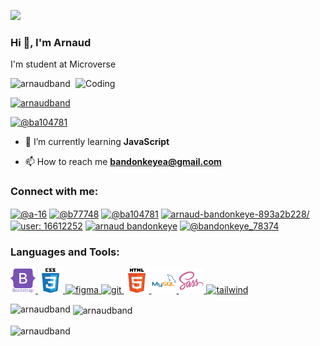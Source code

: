 ![](https://img.shields.io/badge/Microverse-blueviolet)
<h3 align="left">Hi 👋, I'm Arnaud</h3>
<p align="left">I'm student at Microverse</p>
<img align="right" alt="Coding" width="400" src="https://e7.pngegg.com/pngimages/951/938/png-clipart-programmer-computer-programming-computer-software-allergy-miscellaneous-furniture-thumbnail.png">

<p align="left"> <img src="https://komarev.com/ghpvc/?username=arnaudband&label=Profile%20views&color=0e75b6&style=flat" alt="arnaudband" /> </p>

<p align="left"> <a href="https://github.com/ryo-ma/github-profile-trophy"><img src="https://github-profile-trophy.vercel.app/?username=arnaudband" alt="arnaudband" /></a> </p>

<p align="left"> <a href="https://twitter.com/@ba104781" target="blank"><img src="https://img.shields.io/twitter/follow/@ba104781?logo=twitter&style=for-the-badge" alt="@ba104781" /></a> </p>

- 🌱 I’m currently learning **JavaScript**

- 📫 How to reach me **bandonkeyea@gmail.com**

<h3 align="left">Connect with me:</h3>
<p align="left">
<a href="https://codepen.io/@a-16" target="blank"><img align="center" src="https://raw.githubusercontent.com/rahuldkjain/github-profile-readme-generator/master/src/images/icons/Social/codepen.svg" alt="@a-16" height="30" width="40" /></a>
<a href="https://dev.to/@b77748" target="blank"><img align="center" src="https://raw.githubusercontent.com/rahuldkjain/github-profile-readme-generator/master/src/images/icons/Social/devto.svg" alt="@b77748" height="30" width="40" /></a>
<a href="https://twitter.com/@ba104781" target="blank"><img align="center" src="https://raw.githubusercontent.com/rahuldkjain/github-profile-readme-generator/master/src/images/icons/Social/twitter.svg" alt="@ba104781" height="30" width="40" /></a>
<a href="https://linkedin.com/in/arnaud-bandonkeye-893a2b228/" target="blank"><img align="center" src="https://raw.githubusercontent.com/rahuldkjain/github-profile-readme-generator/master/src/images/icons/Social/linked-in-alt.svg" alt="arnaud-bandonkeye-893a2b228/" height="30" width="40" /></a>
<a href="https://stackoverflow.com/users/user: 16612252" target="blank"><img align="center" src="https://raw.githubusercontent.com/rahuldkjain/github-profile-readme-generator/master/src/images/icons/Social/stack-overflow.svg" alt="user: 16612252" height="30" width="40" /></a>
<a href="https://www.behance.net/arnaud bandonkeye" target="blank"><img align="center" src="https://raw.githubusercontent.com/rahuldkjain/github-profile-readme-generator/master/src/images/icons/Social/behance.svg" alt="arnaud bandonkeye" height="30" width="40" /></a>
<a href="https://medium.com/@bandonkeye_78374" target="blank"><img align="center" src="https://raw.githubusercontent.com/rahuldkjain/github-profile-readme-generator/master/src/images/icons/Social/medium.svg" alt="@bandonkeye_78374" height="30" width="40" /></a>
</p>

<h3 align="left">Languages and Tools:</h3>
<p align="left"> <a href="https://getbootstrap.com" target="_blank" rel="noreferrer"> <img src="https://raw.githubusercontent.com/devicons/devicon/master/icons/bootstrap/bootstrap-plain-wordmark.svg" alt="bootstrap" width="40" height="40"/> </a> <a href="https://www.w3schools.com/css/" target="_blank" rel="noreferrer"> <img src="https://raw.githubusercontent.com/devicons/devicon/master/icons/css3/css3-original-wordmark.svg" alt="css3" width="40" height="40"/> </a> <a href="https://www.figma.com/" target="_blank" rel="noreferrer"> <img src="https://www.vectorlogo.zone/logos/figma/figma-icon.svg" alt="figma" width="40" height="40"/> </a> <a href="https://git-scm.com/" target="_blank" rel="noreferrer"> <img src="https://www.vectorlogo.zone/logos/git-scm/git-scm-icon.svg" alt="git" width="40" height="40"/> </a> <a href="https://www.w3.org/html/" target="_blank" rel="noreferrer"> <img src="https://raw.githubusercontent.com/devicons/devicon/master/icons/html5/html5-original-wordmark.svg" alt="html5" width="40" height="40"/> </a> <a href="https://www.mysql.com/" target="_blank" rel="noreferrer"> <img src="https://raw.githubusercontent.com/devicons/devicon/master/icons/mysql/mysql-original-wordmark.svg" alt="mysql" width="40" height="40"/> </a> <a href="https://sass-lang.com" target="_blank" rel="noreferrer"> <img src="https://raw.githubusercontent.com/devicons/devicon/master/icons/sass/sass-original.svg" alt="sass" width="40" height="40"/> </a> <a href="https://tailwindcss.com/" target="_blank" rel="noreferrer"> <img src="https://www.vectorlogo.zone/logos/tailwindcss/tailwindcss-icon.svg" alt="tailwind" width="40" height="40"/> </a> </p>

<p><img align="left" src="https://github-readme-stats.vercel.app/api/top-langs?username=arnaudband&show_icons=true&locale=en&layout=compact" alt="arnaudband" /></p>

<p>&nbsp;<img align="center" src="https://github-readme-stats.vercel.app/api?username=arnaudband&show_icons=true&locale=en" alt="arnaudband" /></p>

<p><img align="center" src="https://github-readme-streak-stats.herokuapp.com/?user=arnaudband&" alt="arnaudband" /></p>
